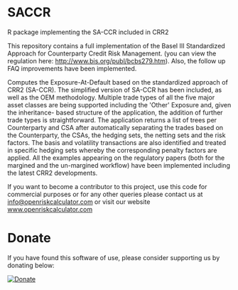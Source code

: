 # SACCR
R package implementing the SA-CCR included in CRR2

This repository contains a full implementation of the Basel III Standardized Approach for Counterparty Credit Risk Management. (you can view the regulation here: http://www.bis.org/publ/bcbs279.htm). Also, the follow up FAQ improvements have been implemented.

Computes the Exposure-At-Default based on  the standardized approach
    of CRR2 (SA-CCR). The simplified version of SA-CCR has been included, as well as the OEM methodology.
	Multiple trade types of all the five major asset classes are being supported including the 'Other' Exposure and, given the inheritance-
    based structure of the application, the addition of further trade types
    is straightforward. The application returns a list of trees per Counterparty and CSA after
    automatically separating the trades based on the Counterparty, the CSAs, the hedging sets, the
    netting sets and the risk factors. The basis and volatility transactions are
    also identified and treated in specific hedging sets whereby the corresponding 
    penalty factors are applied. All the examples appearing on the
    regulatory papers (both for the margined and the un-margined workflow) have been
    implemented including the latest CRR2 developments.

If you want to become a contributor to this project, use this code for commercial purposes or for any other queries please contact us at info@openriskcalculator.com or visit our website www.openriskcalculator.com

# Donate 

If you have found this software of use, please consider supporting us by donating below:

[![Donate](https://img.shields.io/badge/Donate-PayPal-green.svg)](https://www.paypal.com/cgi-bin/webscr?cmd=_s-xclick&hosted_button_id=8HBDDB9MHXUTA)
